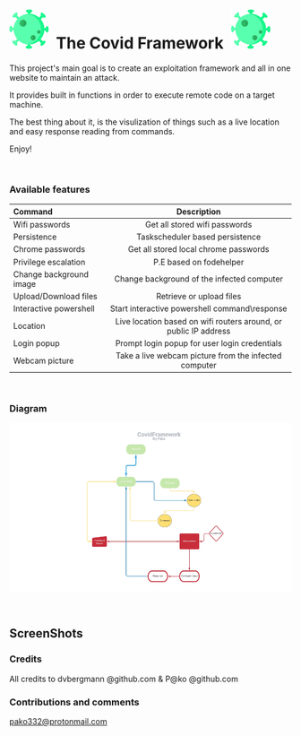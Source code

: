 <h1> <img src="./ProjectPictures/virus.png"
  width="70"
  height="70">
  &nbsp;The Covid Framework&nbsp;
<img src="./ProjectPictures/virus.png"
  width="70"
  height="70">
</h1>
&NewLine;
&NewLine;
This project's main goal is to create an exploitation framework and all in one website to maintain an attack.

It provides built in functions in order to execute remote code on a target machine.

The best thing about it, is the visulization of things such as a live location and easy response reading from commands.

Enjoy!

&nbsp;&nbsp;

### Available features

| Command | Description|
| :-- |    :-:   | 
| Wifi passwords| Get all stored wifi passwords | 
| Persistence| Taskscheduler based persistence| 
|Chrome passwords|Get all stored local chrome passwords| 
|Privilege escalation|P.E based on fodehelper| 
|Change background image|Change background of the infected computer| 
|Upload/Download files|Retrieve or upload files| 
|Interactive powershell|Start interactive powershell command\response| 
|Location|Live location based on wifi routers around, or public IP address|
|Login popup|Prompt login popup for user login credentials|
|Webcam picture| Take a live webcam picture from the infected computer|

&nbsp;&nbsp;&nbsp;

### Diagram

<img src="./ProjectPictures/Diagram.jpeg" width="650" height="300" />

&nbsp;&nbsp;&nbsp;

## ScreenShots

### Credits
  All credits to dvbergmann @github.com & P@ko @github.com
  
### Contributions and comments
pako332@protonmail.com 

